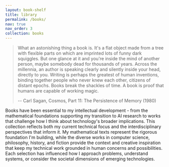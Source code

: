 ```yaml
---
layout: book-shelf
title: library
permalink: /books/
nav: true
nav_order: 3
collection: books
---
```


> What an astonishing thing a book is. It's a flat object made from a tree with flexible parts on which are imprinted lots of funny dark squiggles. But one glance at it and you're inside the mind of another person, maybe somebody dead for thousands of years. Across the millennia, an author is speaking clearly and silently inside your head, directly to you. Writing is perhaps the greatest of human inventions, binding together people who never knew each other, citizens of distant epochs. Books break the shackles of time. A book is proof that humans are capable of working magic.
>
> -- Carl Sagan, Cosmos, Part 11: The Persistence of Memory (1980)

Books have been essential to my intellectual development - from the mathematical foundations supporting my transition to AI research to works that challenge how I think about technology's broader implications. This collection reflects both my current technical focus and the interdisciplinary perspectives that inform it. My mathematical texts represent the rigorous foundation I'm building, while the diverse works in computer science, philosophy, history, and fiction provide the context and creative inspiration that keep my technical work grounded in human concerns and possibilities. Each selection has influenced how I approach problems, understand systems, or consider the societal dimensions of emerging technologies.
